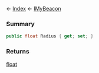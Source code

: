 ← [Index](Api-Index) ← [IMyBeacon](Sandbox.ModAPI.Ingame.IMyBeacon)

### Summary

```csharp
public float Radius { get; set; }
```

### Returns

[float](https://docs.microsoft.com/en-us/dotnet/api/system.single?view=netframework-4.6)

